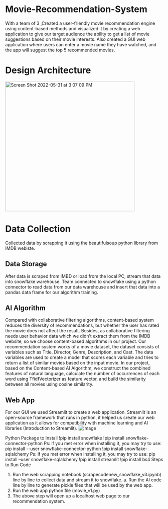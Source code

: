 # Movie-Recommendation-System
With a team of 3 ,Created a user-friendly movie recommendation engine using content-based methods and visualized it by creating a web application
to give our target audience the ability to get a list of movie suggestions based on their movie interests.
Also created a GUI web application where users can enter a movie name they have watched, and the app will suggest the top 5 recommended movies.
# Design Architecture
<img width="412" alt="Screen Shot 2022-05-31 at 3 07 09 PM" src="https://user-images.githubusercontent.com/73665551/171275594-adb37e95-673f-4a35-ac11-9e67c6a1ed9f.png">

# Data Collection
Collected data by scrapping it using the beautifulsoup python library from IMDB webiste.
## Data Storage
After data is scraped from IMBD or load from the local PC, stream that data into  snowflake warehouse. 
Team connected to snowflake using a python connector to read data from our data warehouse and 
insert that data into a pandas data frame for our algorithm training. 
## AI Algorithm
Compared with collaborative filtering algorithms, content-based system reduces the diversity of recommendations, but whether the user has rated the movie does not affect the result. Besides, as collaborative filtering needs user behavior data which we didn’t extract them from the IMDB website, so we choose content-based algorithms in our project.
Our recommendation system works of a movie dataset, the dataset consists of variables such as Title, Director, Genre, Description, and Cast. The data variables are used to create a model that scores each variable and tries to return a list of similar movies based on the input movie.
In our project, based on the Content-based AI Algorithm, we construct the combined features of natural language, calculate the number of occurrences of each word using TfidfVectorizer as feature vector, and build the similarity between all movies using cosine similarity.
## Web App
For our GUI we used Streamlit to create a web application. Streamlit is an open-source framework that runs in python, it helped us create our web application as it allows for compatibility with machine learning and AI libraries (Introduction to Streamlit).
![image](https://user-images.githubusercontent.com/73665551/171276204-5f7fa884-e8da-44df-80db-8afed25eebcd.jpeg)

Python Package to Install
!pip install snowflake
!pip install snowflake-connector-python
Ps: if you met error when installing it, you may try to use:
pip install --user snowflake-connector-python 
!pip install snowflake-sqlalchemy
Ps: if you met error when installing it, you may try to use:
pip install –user snowflake-sqlalchemy
!pip install streamlit
!pip install bs4
Steps to Run Code
1.	Run the web scrapping notebook (scrapecodenew_snowflake_v3.ipynb) line by line to collect data and stream it to snowflake.
a.	Run the AI code line by line to generate pickle files that will be used by the web app.
2.	Run the web app python file (movie_v1.py)
3.	The above step will open up a localhost web page to our recommendation system.


